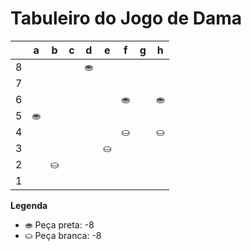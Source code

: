 # Tabuleiro do Jogo de Dama

|   | a | b | c | d | e | f | g | h |
|---|---|---|---|---|---|---|---|---|
| 8 |   |   |   | ⛂ |   |   |   |  |
| 7 |   |   |   |   |   |   |   |   |
| 6 |   |   |    |   |   | ⛂ |   | ⛂ |
| 5 | ⛂ |   |   |   |   |   |   |   |
| 4 |   |   |   |   |   | ⛀ |   | ⛀ |
| 3 |   |   |   |   | ⛀ |   |   |   |
| 2 |   | ⛀ |   |   |   |   |   |   |
| 1 |   |   |   |   |   |   |   |   |

**Legenda**

- ⛂ Peça preta:  -8
- ⛀ Peça branca: -8
